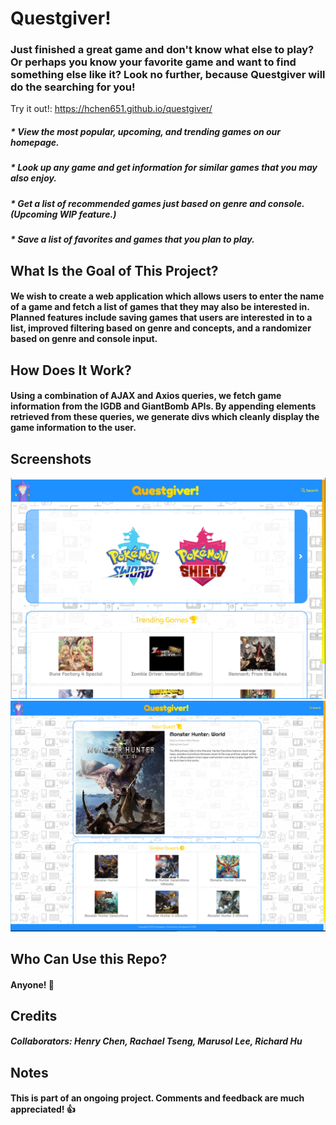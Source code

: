 # Questgiver!

### Just finished a great game and don't know what else to play? Or perhaps you know your favorite game and want to find something else like it? Look no further, because Questgiver will do the searching for you!
Try it out!: https://hchen651.github.io/questgiver/
##### * View the most popular, upcoming, and trending games on our homepage.
##### * Look up any game and get information for similar games that you may also enjoy.
##### * Get a list of recommended games just based on genre and console. (Upcoming WIP feature.)
##### * Save a list of favorites and games that you plan to play.

## What Is the Goal of This Project?
#### We wish to create a web application which allows users to enter the name of a game and fetch a list of games that they may also be interested in. Planned features include saving games that users are interested in to a list, improved filtering based on genre and concepts, and a randomizer based on genre and console input.

## How Does It Work?
#### Using a combination of AJAX and Axios queries, we fetch game information from the IGDB and GiantBomb APIs. By appending elements retrieved from these queries, we generate divs which cleanly display the game information to the user.

## Screenshots
![](screenshots/screenshot01.png)
![](screenshots/screenshot02.png)

## Who Can Use this Repo?
#### Anyone! :tada:

## Credits
##### Collaborators: Henry Chen, Rachael Tseng, Marusol Lee, Richard Hu 

## Notes
#### This is part of an ongoing project. Comments and feedback are much appreciated! :+1:
